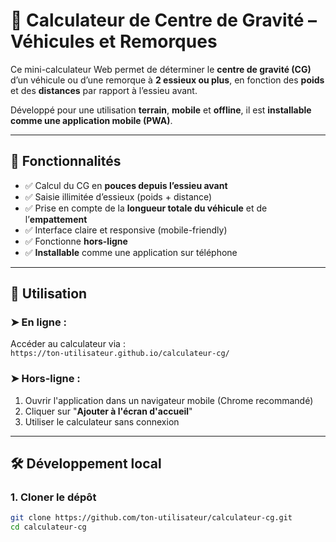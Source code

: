 # 📐 Calculateur de Centre de Gravité – Véhicules et Remorques

Ce mini-calculateur Web permet de déterminer le **centre de gravité (CG)** d’un véhicule ou d’une remorque à **2 essieux ou plus**, en fonction des **poids** et des **distances** par rapport à l’essieu avant.

Développé pour une utilisation **terrain**, **mobile** et **offline**, il est **installable comme une application mobile (PWA)**.

---

## 🧰 Fonctionnalités

- ✅ Calcul du CG en **pouces depuis l’essieu avant**
- ✅ Saisie illimitée d’essieux (poids + distance)
- ✅ Prise en compte de la **longueur totale du véhicule** et de l’**empattement**
- ✅ Interface claire et responsive (mobile-friendly)
- ✅ Fonctionne **hors-ligne**
- ✅ **Installable** comme une application sur téléphone

---

## 🚀 Utilisation

### ➤ En ligne :
Accéder au calculateur via :  
`https://ton-utilisateur.github.io/calculateur-cg/`

### ➤ Hors-ligne :
1. Ouvrir l'application dans un navigateur mobile (Chrome recommandé)
2. Cliquer sur "**Ajouter à l'écran d'accueil**"
3. Utiliser le calculateur sans connexion

---

## 🛠️ Développement local

### 1. Cloner le dépôt

```bash
git clone https://github.com/ton-utilisateur/calculateur-cg.git
cd calculateur-cg
